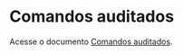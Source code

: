 # Comandos auditados

Acesse o documento [Comandos auditados](/v4/docs/pt/pam-session-audited-commands).